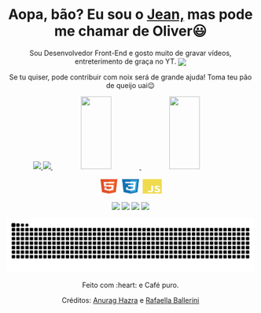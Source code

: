 <div>
  
  <h1 align="center">
    Aopa, bão? Eu sou o 
    <a href="https://www.linkedin.com/in/jej3zin/">Jean,</a> mas pode me chamar de Oliver😃️
  </h1>
  
  <p align="center">
    Sou Desenvolvedor Front-End e gosto muito de gravar vídeos, entreterimento de graça no YT.
    <a href="https://www.youtube.com/channel/@jej3zin" target="_blank">
      <img
           width="10%" 
           align="center" 
           valign="middle" 
           src="https://img.shields.io/youtube/channel/subscribers/UCBWhPsB89znPmMm3wym-YwA" 
           target="_blank" 
      />
    </a>  
  </p>
  
  <p align="center">
    Se tu quiser, pode contribuir com noix será de grande ajuda! Toma teu pão de queijo uai😉️
  </p>
  
</div>

<div align="center">
  <a href="https://github.com/jej3zin">
    <img height="148em" src="https://github-readme-stats.vercel.app/api?username=jej3zin&count_private=true&include_all_commits=true&show_icons=true&theme=midnight-purple&hide_border=false&show_owner=true"/>
    <img height="148em" src="https://github-readme-stats.vercel.app/api/top-langs/?username=jej3zin&theme=midnight-purple&hide_border=false&&layout=compact"/>
    <img height="148em" width="35%" src="https://github-readme-stats.vercel.app/api/pin/?username=jej3zin&theme=midnight-purple&repo=jej3zin"/>
    <img height="148em" width="35%" src="https://github-readme-stats.vercel.app/api/pin/?username=jej3zin&theme=midnight-purple&repo=Portfolio"/>
  </a>
</div>

<div align="center" valign="top"><br>
    
  <img align="center" alt="HTML" height="30" width="40" src="https://raw.githubusercontent.com/devicons/devicon/master/icons/html5/html5-original.svg">
  <img align="center" alt="CSS" height="30" width="40" src="https://raw.githubusercontent.com/devicons/devicon/master/icons/css3/css3-original.svg">
  <img align="center" alt="Js" height="30" width="40" src="https://raw.githubusercontent.com/devicons/devicon/master/icons/javascript/javascript-plain.svg">

  <!-- <img align="center" alt="nodejs" height="30" width="40" src="https://cdn.worldvectorlogo.com/logos/nodejs-icon.svg">
  <img align="center" alt="Wa-Jest" height="30" width="40" src="https://cdn.jsdelivr.net/gh/devicons/devicon/icons/jest/jest-plain.svg">
  <img align="center" alt="git" height="30" width="40" src="https://raw.githubusercontent.com/devicons/devicon/master/icons/git/git-original.svg">
  <img align="center" alt="github" height="35" width="35" src="/assets/GitHub.png">
  <img align="center" alt="linux" height="30" width="40" src="https://raw.githubusercontent.com/devicons/devicon/master/icons/linux/linux-original.svg">
     -->
</div><br>

<div align="center">
  <a href="https://www.youtube.com/channel/@jej3zin" target="_blank"><img src="https://img.shields.io/badge/YouTube-FF0000?style=for-the-badge&logo=youtube&logoColor=white" target="_blank"></a>
  <a href="https://www.instagram.com/jej3zin/" target="_blank"><img src="https://img.shields.io/badge/-Instagram-%23E4405F?style=for-the-badge&logo=instagram&logoColor=white" target="_blank"></a>
  <a href="https://www.linkedin.com/in/jej3zin/" target="_blank"><img src="https://img.shields.io/badge/-LinkedIn-%230077B5?style=for-the-badge&logo=linkedin&logoColor=white" target="_blank"></a> 
  <a href="mailto:contato.jeanholiveira@gmail.com"><img src="https://img.shields.io/badge/-Gmail-%23333?style=for-the-badge&logo=gmail&logoColor=white" target="_blank"></a>
</div>

<div align="center">

  ![Snake animation](https://github.com/jej3zin/jej3zin/blob/output/github-contribution-grid-snake.svg)
  
</div>

<div align="center">
  <p>Feito com :heart: e Café puro.</p>
  <p>Créditos: <a href="https://github.com/anuraghazra/github-readme-stats">Anurag Hazra</a> e <a href="https://github.com/rafaballerini">Rafaella Ballerini</a></p>
</div>
